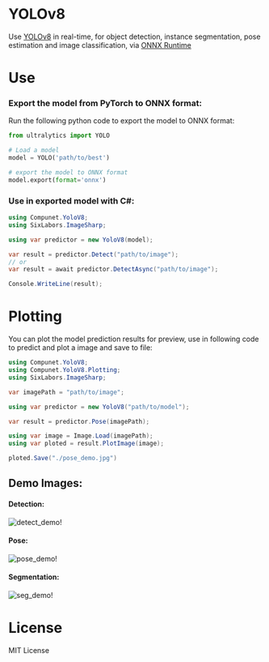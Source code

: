# YOLOv8

Use [YOLOv8](https://github.com/ultralytics/ultralytics) in real-time, for object detection, instance segmentation, pose estimation and image classification, via [ONNX Runtime](https://github.com/microsoft/onnxruntime)

# Use

### Export the model from PyTorch to ONNX format:

Run the following python code to export the model to ONNX format:

```python
from ultralytics import YOLO

# Load a model
model = YOLO('path/to/best')

# export the model to ONNX format
model.export(format='onnx')
```

### Use in exported model with C#:

```csharp
using Compunet.YoloV8;
using SixLabors.ImageSharp;

using var predictor = new YoloV8(model);

var result = predictor.Detect("path/to/image");
// or
var result = await predictor.DetectAsync("path/to/image");

Console.WriteLine(result);
```

# Plotting

You can plot the model prediction results for preview, use in following code to predict and plot a image and save to file:

```csharp
using Compunet.YoloV8;
using Compunet.YoloV8.Plotting;
using SixLabors.ImageSharp;

var imagePath = "path/to/image";

using var predictor = new YoloV8("path/to/model");

var result = predictor.Pose(imagePath);

using var image = Image.Load(imagePath);
using var ploted = result.PlotImage(image);

ploted.Save("./pose_demo.jpg")
```

## Demo Images:

#### Detection:

![detect_demo!](https://raw.githubusercontent.com/dme-compunet/YOLOv8/main/assets/detect_demo.jpg)

#### Pose:

![pose_demo!](https://raw.githubusercontent.com/dme-compunet/YOLOv8/main/assets/pose_demo.jpg)

#### Segmentation:

![seg_demo!](https://raw.githubusercontent.com/dme-compunet/YOLOv8/main/assets/seg_demo.jpg)

# License

MIT License
